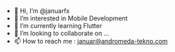 - 👋 Hi, I’m @januarfx
- 👀 I’m interested in Mobile Development
- 🌱 I’m currently learning Flutter
- 💞️ I’m looking to collaborate on ...
- 📫 How to reach me : januar@andromeda-tekno.com

<!---
januarfx/januarfx is a ✨ special ✨ repository because its `README.md` (this file) appears on your GitHub profile.
You can click the Preview link to take a look at your changes.
--->
